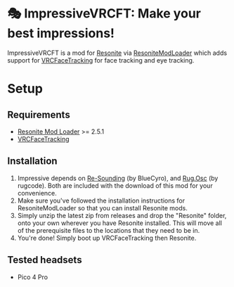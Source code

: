# 🎭 ImpressiveVRCFT: Make your best impressions!

ImpressiveVRCFT is a mod for [Resonite](https://resonite.com) via [ResoniteModLoader](https://github.com/resonite-modding-group/ResoniteModLoader) which adds support for [VRCFaceTracking](https://docs.vrcft.io/) for face tracking and eye tracking.

# Setup
## Requirements
- [Resonite Mod Loader](https://github.com/resonite-modding-group/ResoniteModLoader) >= 2.5.1
- [VRCFaceTracking](https://docs.vrcft.io/)

## Installation
1. Impressive depends on [Re-Sounding](https://github.com/RileyGuy/Re-Sounding) (by BlueCyro), and [Rug.Osc](https://bitbucket.org/rugcode/rug.osc) (by rugcode). Both are included with the download of this mod for your convenience.
2. Make sure you've followed the installation instructions for ResoniteModLoader so that you can install Resonite mods.
3. Simply unzip the latest zip from releases and drop the "Resonite" folder, onto your own wherever you have Resonite installed. This will  move all of the prerequisite files to the locations that they need to be in.
4. You're done! Simply boot up VRCFaceTracking then Resonite.

## Tested headsets
- Pico 4 Pro
